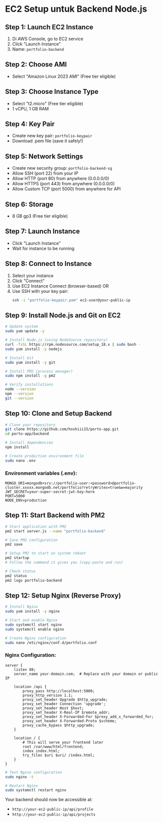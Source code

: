 # EC2 Setup untuk Backend Node.js

## Step 1: Launch EC2 Instance

1. Di AWS Console, go to EC2 service
2. Click "Launch Instance"
3. Name: `portfolio-backend`

## Step 2: Choose AMI

- Select "Amazon Linux 2023 AMI" (Free tier eligible)

## Step 3: Choose Instance Type

- Select "t2.micro" (Free tier eligible)
- 1 vCPU, 1 GB RAM

## Step 4: Key Pair

- Create new key pair: `portfolio-keypair`
- Download .pem file (save it safely!)

## Step 5: Network Settings

- Create new security group: `portfolio-backend-sg`
- Allow SSH (port 22) from your IP
- Allow HTTP (port 80) from anywhere (0.0.0.0/0)
- Allow HTTPS (port 443) from anywhere (0.0.0.0/0)
- Allow Custom TCP (port 5000) from anywhere for API

## Step 6: Storage

- 8 GB gp3 (Free tier eligible)

## Step 7: Launch Instance

- Click "Launch Instance"
- Wait for instance to be running

## Step 8: Connect to Instance

1. Select your instance
2. Click "Connect"
3. Use EC2 Instance Connect (browser-based)
   OR
4. Use SSH with your key pair:
   ```bash
   ssh -i "portfolio-keypair.pem" ec2-user@your-public-ip
   ```

## Step 9: Install Node.js and Git on EC2

```bash
# Update system
sudo yum update -y

# Install Node.js (using NodeSource repository)
curl -fsSL https://rpm.nodesource.com/setup_18.x | sudo bash -
sudo yum install -y nodejs

# Install Git
sudo yum install -y git

# Install PM2 (process manager)
sudo npm install -g pm2

# Verify installations
node --version
npm --version
git --version
```

## Step 10: Clone and Setup Backend

```bash
# Clone your repository
git clone https://github.com/hoshiii15/porto-app.git
cd porto-app/backend

# Install dependencies
npm install

# Create production environment file
sudo nano .env
```

### Environment variables (.env):

```env
MONGO_URI=mongodb+srv://portfolio-user:<password>@portfolio-cluster.xxxxx.mongodb.net/portfolio?retryWrites=true&w=majority
JWT_SECRET=your-super-secret-jwt-key-here
PORT=5000
NODE_ENV=production
```

## Step 11: Start Backend with PM2

```bash
# Start application with PM2
pm2 start server.js --name "portfolio-backend"

# Save PM2 configuration
pm2 save

# Setup PM2 to start on system reboot
pm2 startup
# Follow the command it gives you (copy-paste and run)

# Check status
pm2 status
pm2 logs portfolio-backend
```

## Step 12: Setup Nginx (Reverse Proxy)

```bash
# Install Nginx
sudo yum install -y nginx

# Start and enable Nginx
sudo systemctl start nginx
sudo systemctl enable nginx

# Create Nginx configuration
sudo nano /etc/nginx/conf.d/portfolio.conf
```

### Nginx Configuration:

```nginx
server {
    listen 80;
    server_name your-domain.com;  # Replace with your domain or public IP

    location /api {
        proxy_pass http://localhost:5000;
        proxy_http_version 1.1;
        proxy_set_header Upgrade $http_upgrade;
        proxy_set_header Connection 'upgrade';
        proxy_set_header Host $host;
        proxy_set_header X-Real-IP $remote_addr;
        proxy_set_header X-Forwarded-For $proxy_add_x_forwarded_for;
        proxy_set_header X-Forwarded-Proto $scheme;
        proxy_cache_bypass $http_upgrade;
    }

    location / {
        # This will serve your frontend later
        root /var/www/html/frontend;
        index index.html;
        try_files $uri $uri/ /index.html;
    }
}
```

```bash
# Test Nginx configuration
sudo nginx -t

# Restart Nginx
sudo systemctl restart nginx
```

Your backend should now be accessible at:

- `http://your-ec2-public-ip/api/profile`
- `http://your-ec2-public-ip/api/projects`
